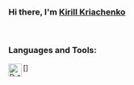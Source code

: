 ### Hi there, I'm [Kirill Kriachenko] 

<br/>

### Languages and Tools:

[<img align="left" alt="Python" width="26px" src="https://img.icons8.com/color/48/000000/python--v1.png"/>]
<!--
**KirillKriachenko/KirillKriachenko** is a ✨ _special_ ✨ repository because its `README.md` (this file) appears on your GitHub profile.

Here are some ideas to get you started:

- 🔭 I’m currently working on ...
- 🌱 I’m currently learning ...
- 👯 I’m looking to collaborate on ...
- 🤔 I’m looking for help with ...
- 💬 Ask me about ...
- 📫 How to reach me: ...
- 😄 Pronouns: ...
- ⚡ Fun fact: ...
-->


[Kirill Kriachenko]:https://github.com/KirillKriachenko

